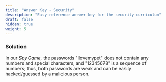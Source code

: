```yaml
---
title: "Answer Key - Security"
description: "Easy reference answer key for the security curriculum"
draft: false
hidden: true
weight: 5
---
```


### Solution
In our *Spy Game*, the passwords "Ilovemypet" does not contain any numbers and special characters, and "12345678" is a sequence of numbers; thus, both passwords are weak and can be easily hacked/guessed by a malicious person.